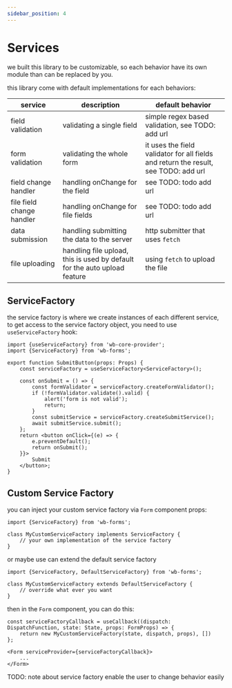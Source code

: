 ```yaml
---
sidebar_position: 4
---
```


# Services

we built this library to be customizable, so each behavior have its own module than can be replaced by you.

this library come with default implementations for each behaviors:

| service                   | description                                                               | default behavior                                                                    |
| ------------------------- | ------------------------------------------------------------------------- | ----------------------------------------------------------------------------------- |
| field validation          | validating a single field                                                 | simple regex based validation, see TODO: add url                                    |
| form validation           | validating the whole form                                                 | it uses the field validator for all fields and return the result, see TODO: add url |
| field change handler      | handling onChange for the field                                           | see TODO: todo add url                                                              |
| file field change handler | handling onChange for file fields                                         | see TODO: todo add url                                                              |
| data submission           | handling submitting the data to the server                                | http submitter that uses `fetch`                                                    |
| file uploading            | handling file upload, this is used by default for the auto upload feature | using `fetch` to upload the file                                                    |

## ServiceFactory

the service factory is where we create instances of each different service, to get access to the service factory object, you need to use `useServiceFactory` hook:

    import {useServiceFactory} from 'wb-core-provider';
    import {ServiceFactory} from 'wb-forms';

    export function SubmitButton(props: Props) {
        const serviceFactory = useServiceFactory<ServiceFactory>();

        const onSubmit = () => {
            const formValidator = serviceFactory.createFormValidator();
            if (!formValidator.validate().valid) {
                alert('form is not valid');
                return;
            }
            const submitService = serviceFactory.createSubmitService();
            await submitService.submit();
        };
        return <button onClick={(e) => {
            e.preventDefault();
            return onSubmit();
        }}>
            Submit
        </button>;
    }

## Custom Service Factory

you can inject your custom service factory via `Form` component props:

    import {ServiceFactory} from 'wb-forms';

    class MyCustomServiceFactory implements ServiceFactory {
        // your own implementation of the service factory
    }

or maybe use can extend the default service factory

    import {ServiceFactory, DefaultServiceFactory} from 'wb-forms';

    class MyCustomServiceFactory extends DefaultServiceFactory {
        // override what ever you want
    }

then in the `Form` component, you can do this:

    const serviceFactoryCallback = useCallback((dispatch: DispatchFunction, state: State, props: FormProps) => {
        return new MyCustomServiceFactory(state, dispatch, props), [])
    };

    <Form serviceProvider={serviceFactoryCallback}>
        ...
    </Form>



TODO: note about service factory enable the user to change behavior easily